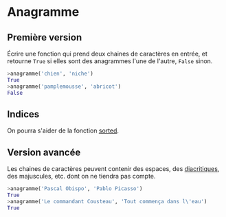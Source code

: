 # Anagramme


## Première version

Écrire une fonction qui prend deux chaines de caractères en entrée, et retourne `True` si elles sont des anagrammes l'une de l'autre, `False` sinon.

```python
>anagramme('chien', 'niche')
True
>anagramme('pamplemousse', 'abricot')
False
```


## Indices

On pourra s'aider de la fonction [sorted](https://docs.python.org/3.5/library/functions.html#sorted).


## Version avancée

Les chaines de caractères peuvent contenir des espaces, des [diacritiques](https://fr.wikipedia.org/wiki/Diacritique), des majuscules, etc. dont on ne tiendra pas compte.

```python
>anagramme('Pascal Obispo', 'Pablo Picasso')
True
>anagramme('Le commandant Cousteau', 'Tout commença dans l\'eau')
True
```
